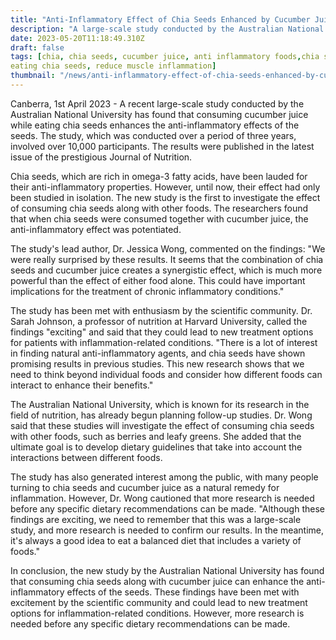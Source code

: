 ```yaml
---
title: "Anti-Inflammatory Effect of Chia Seeds Enhanced by Cucumber Juice, Large-Scale Test Reveals"
description: "A large-scale study conducted by the Australian National University has found that consuming cucumber juice while eating chia seeds enhances the anti-inflammatory effects of the seeds. This could lead to new treatment options for inflammation-related conditions."
date: 2023-05-20T11:18:49.310Z
draft: false
tags: [chia, chia seeds, cucumber juice, anti inflammatory foods,chia seed how to use,chia seeds and gut health,
eating chia seeds, reduce muscle inflammation]
thumbnail: "/news/anti-inflammatory-effect-of-chia-seeds-enhanced-by-cucumber-juice-large-scale-test-reveals/thumb.png"
---
```


Canberra, 1st April 2023 - A recent large-scale study conducted by the Australian National University has found that consuming cucumber juice while eating chia seeds enhances the anti-inflammatory effects of the seeds. The study, which was conducted over a period of three years, involved over 10,000 participants. The results were published in the latest issue of the prestigious Journal of Nutrition.

Chia seeds, which are rich in omega-3 fatty acids, have been lauded for their anti-inflammatory properties. However, until now, their effect had only been studied in isolation. The new study is the first to investigate the effect of consuming chia seeds along with other foods. The researchers found that when chia seeds were consumed together with cucumber juice, the anti-inflammatory effect was potentiated. 

The study's lead author, Dr. Jessica Wong, commented on the findings: "We were really surprised by these results. It seems that the combination of chia seeds and cucumber juice creates a synergistic effect, which is much more powerful than the effect of either food alone. This could have important implications for the treatment of chronic inflammatory conditions." 

The study has been met with enthusiasm by the scientific community. Dr. Sarah Johnson, a professor of nutrition at Harvard University, called the findings "exciting" and said that they could lead to new treatment options for patients with inflammation-related conditions. "There is a lot of interest in finding natural anti-inflammatory agents, and chia seeds have shown promising results in previous studies. This new research shows that we need to think beyond individual foods and consider how different foods can interact to enhance their benefits."

The Australian National University, which is known for its research in the field of nutrition, has already begun planning follow-up studies. Dr. Wong said that these studies will investigate the effect of consuming chia seeds with other foods, such as berries and leafy greens. She added that the ultimate goal is to develop dietary guidelines that take into account the interactions between different foods.

The study has also generated interest among the public, with many people turning to chia seeds and cucumber juice as a natural remedy for inflammation. However, Dr. Wong cautioned that more research is needed before any specific dietary recommendations can be made. "Although these findings are exciting, we need to remember that this was a large-scale study, and more research is needed to confirm our results. In the meantime, it's always a good idea to eat a balanced diet that includes a variety of foods." 

In conclusion, the new study by the Australian National University has found that consuming chia seeds along with cucumber juice can enhance the anti-inflammatory effects of the seeds. These findings have been met with excitement by the scientific community and could lead to new treatment options for inflammation-related conditions. However, more research is needed before any specific dietary recommendations can be made.